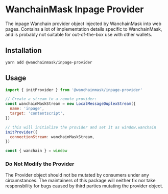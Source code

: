 # WanchainMask Inpage Provider

The inpage Wanchain provider object injected by WanchainMask into web pages.
Contains a lot of implementation details specific to WanchainMask, and is probably
not suitable for out-of-the-box use with other wallets.

## Installation

`yarn add @wanchainmask/inpage-provider`

## Usage

```javascript
import { initProvider } from '@wanchainmask/inpage-provider'

// Create a stream to a remote provider:
const wanchainMaskStream = new LocalMessageDuplexStream({
  name: 'inpage',
  target: 'contentscript',
})

// this will initialize the provider and set it as window.wanchain
initProvider({
  connectionStream: wanchainMaskStream,
})

const { wanchain } = window
```

### Do Not Modify the Provider

The Provider object should not be mutated by consumers under any circumstances.
The maintainers of this package will neither fix nor take responsbility for bugs caused by third parties mutating the provider object.
